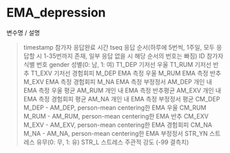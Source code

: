# EMA_depression
변수명 / 설명
> timestamp	참가자 응답완료 시간
> tseq	응답 순서(하루에 5번씩, 1주일, 모두 응답할 시 1-35번까지 존재, 일부 응답 없을 시 해당 순서의 번호는 빠짐)
> ID	참가자 식별 번호
> gender	성별(0: 남, 1: 여)
> T1_DEP	기저선 우울
> T1_RUM	기저선 반추
> T1_EXV	기저선 경험회피
> M_DEP	EMA 측정 우울
> M_RUM	EMA 측정 반추
> M_EXV	EMA 측정 경험회피
> M_NA	EMA 측정 부정정서
> AM_DEP	개인 내 EMA 측정 우울 평균
> AM_RUM	개인 내 EMA 측정 반추평균
> AM_EXV	개인 내 EMA 측정 경험회피 평균
> AM_NA	개인 내 EMA 측정 부정정서 평균
> CM_DEP	M_DEP - AM_DEP, person-mean centering한 EMA 우울
> CM_RUM	M_RUM - AM_RUM, person-mean centering한 EMA 반추
> CM_EXV	M_EXV - AM_EXV, person-mean centering한 EMA 경험회피
> CM_NA	M_NA - AM_NA, person-mean centering한 EMA 부정정서
> STR_YN	스트레스 유무(0: 무, 1: 유)
> STR_L	스트레스 주관적 강도
(-99	결측치)


